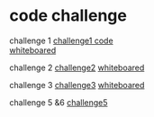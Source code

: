 # code challenge 
challenge 1 
[challenge1 code ](challeng1.java)  
[whiteboared](chaleng1.jpg)
 
challenge 2 
[challenge2](main.java)
[whiteboared](whitbored.png)

challenge 3 
[challenge3](challenge2.java)
[whiteboared](challend3.png)

challenge 5 &6 
[challenge5](javascript/code-challenges/Main)